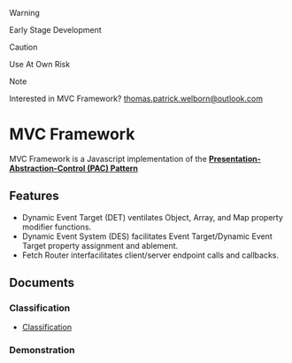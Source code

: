 > [!WARNING]  
> Early Stage Development  

> [!CAUTION]  
> Use At Own Risk  

> [!NOTE]  
> Interested in MVC Framework? 
> thomas.patrick.welborn@outlook.com
# MVC Framework
MVC Framework is a Javascript implementation of the **[Presentation-Abstraction-Control (PAC) Pattern](https://en.wikipedia.org/wiki/Presentation%E2%80%93abstraction%E2%80%93control)**
## Features
- Dynamic Event Target (DET) ventilates Object, Array, and Map property modifier functions. 
- Dynamic Event System (DES) facilitates Event Target/Dynamic Event Target property assignment and ablement.
- Fetch Router interfacilitates client/server endpoint calls and callbacks. 
## Documents
### Classification
- [Classification](./document/Classification/index.md)
### Demonstration